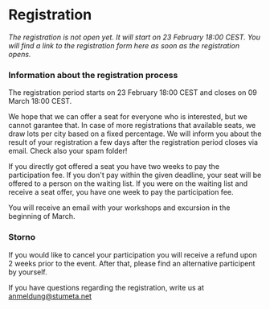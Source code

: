 # Registration

*The registration is not open yet. It will start on 23 February 18:00 CEST. You will find a link to the registration form here as soon as the registration opens.*

### Information about the registration process
The registration period starts on 23 February 18:00 CEST and closes on 09 March 18:00 CEST. 

We hope that we can offer a seat for everyone who is interested, but we cannot garantee that. In case of more registrations that available seats, we draw lots per city based on a fixed percentage. We will inform you about the result of your registration a few days after the registration period closes via email. Check also your spam folder!

If you directly got offered a seat you have two weeks to pay the participation fee. If you don't pay within the given deadline, your seat will be offered to a person on the waiting list. If you were on the waiting list and receive a seat offer, you have one week to pay the participation fee. 

You will receive an email with your workshops and excursion in the beginning of March. 

### Storno

If you would like to cancel your participation you will receive a refund upon 2 weeks prior to the event. After that, please find an alternative participent by yourself.

If you have questions regarding the registration, write us at [anmeldung@stumeta.net](mailto:anmeldung@stumeta.net)
